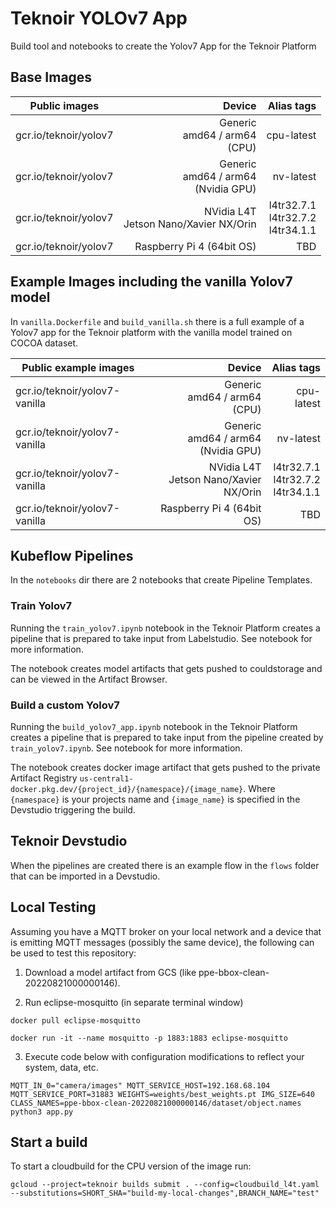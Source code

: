# Teknoir YOLOv7 App

Build tool and notebooks to create the Yolov7 App for the Teknoir Platform

## Base Images
| Public images         |                                     Device |                               Alias tags |
|-----------------------|-------------------------------------------:|-----------------------------------------:|
| gcr.io/teknoir/yolov7 |        Generic<br/>amd64 / arm64<br/>(CPU) |                               cpu-latest |
| gcr.io/teknoir/yolov7 | Generic<br/>amd64 / arm64<br/>(Nvidia GPU) |                                nv-latest |
| gcr.io/teknoir/yolov7 |  NVidia L4T<br/>Jetson Nano/Xavier NX/Orin | l4tr32.7.1<br/>l4tr32.7.2<br/>l4tr34.1.1 |
| gcr.io/teknoir/yolov7 |                  Raspberry Pi 4 (64bit OS) |                                      TBD |

## Example Images including the vanilla Yolov7 model
In `vanilla.Dockerfile` and `build_vanilla.sh` there is a full example of a Yolov7 app for the Teknoir platform with the
vanilla model trained on COCOA dataset.

| Public example images         |                                     Device |                               Alias tags |
|-------------------------------|-------------------------------------------:|-----------------------------------------:|
| gcr.io/teknoir/yolov7-vanilla |        Generic<br/>amd64 / arm64<br/>(CPU) |                               cpu-latest |
| gcr.io/teknoir/yolov7-vanilla | Generic<br/>amd64 / arm64<br/>(Nvidia GPU) |                                nv-latest |
| gcr.io/teknoir/yolov7-vanilla |  NVidia L4T<br/>Jetson Nano/Xavier NX/Orin | l4tr32.7.1<br/>l4tr32.7.2<br/>l4tr34.1.1 |
| gcr.io/teknoir/yolov7-vanilla |                  Raspberry Pi 4 (64bit OS) |                                      TBD |

## Kubeflow Pipelines
In the `notebooks` dir there are 2 notebooks that create Pipeline Templates.

### Train Yolov7
Running the `train_yolov7.ipynb` notebook in the Teknoir Platform creates a pipeline that is prepared to take input from Labelstudio. See notebook for more information.

The notebook creates model artifacts that gets pushed to couldstorage and can be viewed in the Artifact Browser.

### Build a custom Yolov7
Running the `build_yolov7_app.ipynb` notebook in the Teknoir Platform creates a pipeline that is prepared to take input from the pipeline created by `train_yolov7.ipynb`. See notebook for more information. 

The notebook creates docker image artifact that gets pushed to the private Artifact Registry `us-central1-docker.pkg.dev/{project_id}/{namespace}/{image_name}`.
Where `{namespace}` is your projects name and `{image_name}` is specified in the Devstudio triggering the build.

## Teknoir Devstudio
When the pipelines are created there is an example flow in the `flows` folder that can be imported in a Devstudio.

## Local Testing

Assuming you have a MQTT broker on your local network and a device that is emitting MQTT messages (possibly the same device), the following can be used to test this repository:

1. Download a model artifact from GCS (like ppe-bbox-clean-20220821000000146).

2. Run eclipse-mosquitto (in separate terminal window)

`docker pull eclipse-mosquitto`

`docker run -it --name mosquitto -p 1883:1883 eclipse-mosquitto`

3. Execute code below with configuration modifications to reflect your system, data, etc. 

`MQTT_IN_0="camera/images" MQTT_SERVICE_HOST=192.168.68.104 MQTT_SERVICE_PORT=31883 WEIGHTS=weights/best_weights.pt IMG_SIZE=640 CLASS_NAMES=ppe-bbox-clean-20220821000000146/dataset/object.names python3 app.py`

## Start a build

To start a cloudbuild for the CPU version of the image run:
```
gcloud --project=teknoir builds submit . --config=cloudbuild_l4t.yaml --substitutions=SHORT_SHA="build-my-local-changes",BRANCH_NAME="test"
```

